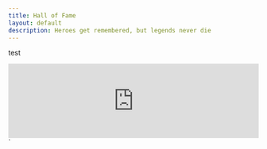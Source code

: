 ```yaml
---
title: Hall of Fame
layout: default
description: Heroes get remembered, but legends never die
---
```

test

<iframe class="slideshow-iframe" src="https://sportsfamily.club/slides/champs.html"
style="width:100%" frameborder="0" scrolling="no" onload="resizeIframe(this)"></iframe>`